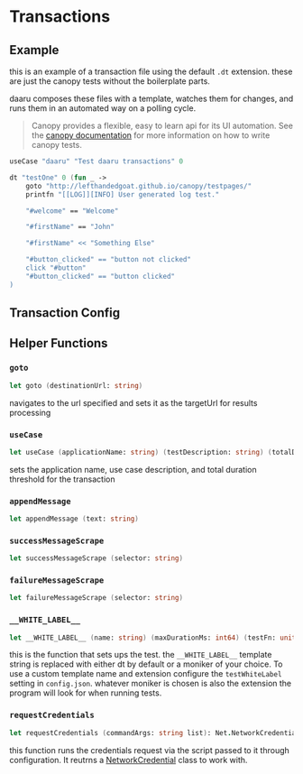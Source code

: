 # Transactions 


## Example 

this is an example of a transaction file using the default `.dt` extension. 
these are just the canopy tests without the boilerplate parts. 

daaru composes these files with a template, watches them for changes, and runs 
them in an automated way on a polling cycle. 

> Canopy provides a flexible, easy to learn api for its UI automation. See the [canopy documentation](https://lefthandedgoat.github.io/canopy/) for more information on how 
to write canopy tests. 

```fsharp 
useCase "daaru" "Test daaru transactions" 0

dt "testOne" 0 (fun _ -> 
    goto "http://lefthandedgoat.github.io/canopy/testpages/"
    printfn "[[LOG]][INFO] User generated log test."

    "#welcome" == "Welcome"

    "#firstName" == "John"

    "#firstName" << "Something Else"

    "#button_clicked" == "button not clicked"
    click "#button"
    "#button_clicked" == "button clicked"
)
```

## Transaction Config


## Helper Functions 

### `goto`

```fsharp
let goto (destinationUrl: string)
```

navigates to the url specified and sets it as the targetUrl for results processing

### `useCase`

```fsharp
let useCase (applicationName: string) (testDescription: string) (totalDurationThreshold: int64)
```

sets the application name, use case description, and total duration threshold for 
the transaction

### `appendMessage`

```fsharp
let appendMessage (text: string)
```

### `successMessageScrape`

```fsharp
let successMessageScrape (selector: string)
```

### `failureMessageScrape`

```fsharp
let failureMessageScrape (selector: string)
```

### `__WHITE_LABEL__`

```fsharp
let __WHITE_LABEL__ (name: string) (maxDurationMs: int64) (testFn: unit -> unit)
```

this is the function that sets ups the test. the `__WHITE_LABEL__` template string
is replaced with either dt by default or a moniker of your choice. To use a 
custom template name and extension configure the `testWhiteLabel` setting in `config.json`. whatever moniker is chosen is also the extension the program will 
look for when running tests.

### `requestCredentials`

```fsharp
let requestCredentials (commandArgs: string list): Net.NetworkCredential
```
this function runs the credentials request via the script passed to it through 
configuration. It reutrns a [NetworkCredential](https://learn.microsoft.com/en-us/dotnet/api/system.net.networkcredential?view=net-6.0) class to work with. 
